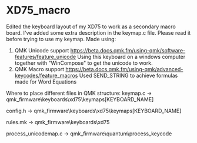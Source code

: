 # XD75_macro
Edited the keyboard layout of my XD75 to work as a secondary macro board.
I've added some extra description in the keymap.c file. Please read it before trying to use my keymap.
Made using:
1. QMK Unicode support https://beta.docs.qmk.fm/using-qmk/software-features/feature_unicode
  Using this keyboard on a windows computer together with "WinCompose" to get the unicode to work. 
2. QMK Macro support https://beta.docs.qmk.fm/using-qmk/advanced-keycodes/feature_macros
  Used SEND_STRING to achieve formulas made for Word Equations

Where to place different files in QMK structure:
keymap.c -> qmk_firmware\keyboards\xd75\keymaps\[KEYBOARD_NAME]

config.h -> qmk_firmware\keyboards\xd75\keymaps\[KEYBOARD_NAME]

rules.mk -> qmk_firmware\keyboards\xd75

process_unicodemap.c -> qmk_firmware\quantum\process_keycode
